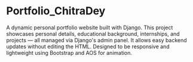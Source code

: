 # Portfolio_ChitraDey
A dynamic personal portfolio website built with Django. This project showcases personal details, educational background, internships, and projects — all managed via Django's admin panel. It allows easy backend updates without editing the HTML. Designed to be responsive and lightweight using Bootstrap and AOS for animation.
